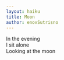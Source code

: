 ```yaml
---
layout: haiku
title: Moon
author: enoxSutrisno
---
```


In the evening <br>
I sit alone <br>
Looking at the moon<br>
